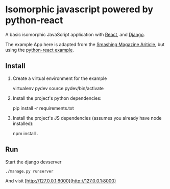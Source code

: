 Isomorphic javascript powered by python-react 
=============================================

A basic isomorphic JavaScript application with [React](http://facebook.github.io/react/), 
and [Django](https://www.djangoproject.com/).

The example App here is adapted from the [Smashing Magazine Ariticle](http://www.smashingmagazine.com/2015/04/21/react-to-the-future-with-isomorphic-apps/),
but using the [python-react example](https://github.com/markfinger/python-react/tree/master/example).


Install
-------

1. Create a virtual environment for the example

    virtualenv pydev
    source pydev/bin/activate

2. Install the project's python dependencies:

    pip install -r requirements.txt

3. Install the project's JS dependencies (assumes you already have node installed):

    npm install .



Run
---

Start the django devserver

    ./manage.py runserver


And visit [http://127.0.0.1:8000](http://127.0.0.1:8000)



